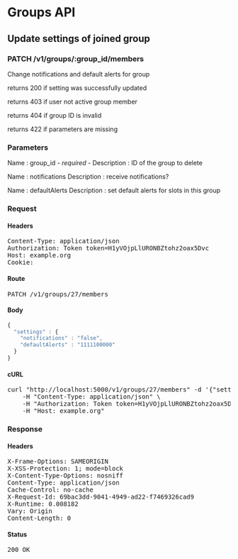 # Groups API

## Update settings of joined group

### PATCH /v1/groups/:group_id/members

Change notifications and default alerts for group

returns 200 if setting was successfully updated

returns 403 if user not active group member

returns 404 if group ID is invalid

returns 422 if parameters are missing

### Parameters

Name : group_id *- required -*
Description : ID of the group to delete

Name : notifications
Description : receive notifications?

Name : defaultAlerts
Description : set default alerts for slots in this group

### Request

#### Headers

<pre>Content-Type: application/json
Authorization: Token token=H1yVOjpLlURONBZtohz2oax5Dvc
Host: example.org
Cookie: </pre>

#### Route

<pre>PATCH /v1/groups/27/members</pre>

#### Body
```javascript
{
  "settings" : {
    "notifications" : "false",
    "defaultAlerts" : "1111100000"
  }
}
```


#### cURL

<pre class="request">curl &quot;http://localhost:5000/v1/groups/27/members&quot; -d &#39;{&quot;settings&quot;:{&quot;notifications&quot;:&quot;false&quot;,&quot;defaultAlerts&quot;:&quot;1111100000&quot;}}&#39; -X PATCH \
	-H &quot;Content-Type: application/json&quot; \
	-H &quot;Authorization: Token token=H1yVOjpLlURONBZtohz2oax5Dvc&quot; \
	-H &quot;Host: example.org&quot;</pre>

### Response

#### Headers

<pre>X-Frame-Options: SAMEORIGIN
X-XSS-Protection: 1; mode=block
X-Content-Type-Options: nosniff
Content-Type: application/json
Cache-Control: no-cache
X-Request-Id: 69bac3dd-9041-4949-ad22-f7469326cad9
X-Runtime: 0.008182
Vary: Origin
Content-Length: 0</pre>

#### Status

<pre>200 OK</pre>

